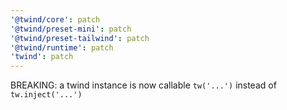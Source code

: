 ```yaml
---
'@twind/core': patch
'@twind/preset-mini': patch
'@twind/preset-tailwind': patch
'@twind/runtime': patch
'twind': patch
---
```


BREAKING: a twind instance is now callable `tw('...')` instead of `tw.inject('...')`
